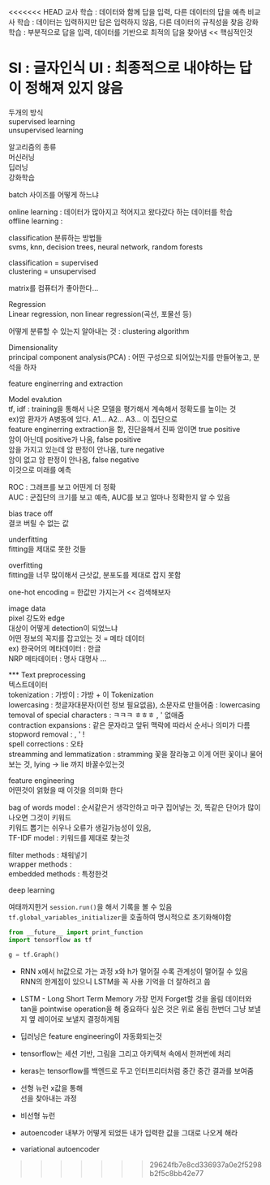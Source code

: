 
<<<<<<< HEAD
교사 학습 : 데이터와 함께 답을 입력, 다른 데이터의 답을 예측
비교사 학습 : 데이터는 입력하지만 답은 입력하지 않음, 다른 데이터의 규칙성을 찾음
강화 학습 : 부분적으로 답을 입력, 데이터를 기반으로 최적의 답을 찾아냄 << 핵심적인것

SI : 글자인식
UI : 최종적으로 내야하는 답이 정해져 있지 않음
=======
두개의 방식  
supervised learning  
unsupervised learning  

알고리즘의 종류  
머신러닝  
딥러닝  
강화학습  

batch 사이즈를 어떻게 하느냐

online learning : 데이터가 많아지고 적어지고 왔다갔다 하는 데이터를 학습  
offline learning : 

classification 분류하는 방법들  
svms, knn, decision trees, neural network, random forests

classification = supervised  
clustering = unsupervised  

matrix를 컴퓨터가 좋아한다...  

Regression  
Linear regression, non linear regression(곡선, 포물선 등)

어떻게 분류할 수 있는지 알아내는 것 : clustering algorithm

Dimensionality  
principal component analysis(PCA) : 어떤 구성으로 되어있는지를 만들어놓고, 분석을 하자


feature enginerring and extraction


Model evalution  
tf, idf : training을 통해서 나온 모델을 평가해서 계속해서 정확도를 높이는 것  
ex)암 환자가 A병동에 있다. A1... A2... A3... 이 집단으로  
feature enginerring extraction을 함, 진단을해서 진짜 암이면 true positive  
암이 아닌데 positive가 나옴, false positive  
암을 가지고 있는데 암 판정이 안나옴, ture negative  
암이 없고 암 판정이 안나옴, false negative  
이것으로 미래를 예측

ROC :  그래프를 보고 어떤게 더 정확  
AUC : 군집단의 크기를 보고 예측, AUC를 보고 얼마나 정확한지 알 수 있음

bias trace off  
결코 버릴 수 없는 값

underfitting  
fitting을 제대로 못한 것들

overfitting  
fitting을 너무 많이해서 근삿값, 분포도를 제대로 잡지 못함

one-hot encoding = 한값만 가지는거 << 검색해보자

image data  
pixel 강도와 edge  
대상이 어떻게 detection이 되었느냐  
어떤 정보의 꼭지를 잡고있는 것 = 메타 데이터  
ex) 한국어의 메타데이터 : 한글  
NRP 메타데이터 : 명사 대명사 ...  


*** Text preprocessing  
텍스트데이터  
tokenization : 가방이 : 가방 + 이 Tokenization  
lowercasing : 첫글자대문자(이런 정보 필요없음), 소문자로 만들어줌 : lowercasing  
temoval of special characters : ㅋㅋㅋ ㅎㅎㅎ , ' 없애줌  
contraction expansions : 같은 문자라고 앞뒤 맥락에 따라서 순서나 의미가 다름  
stopword removal : , ' !  
spell corrections : 오타  
streamming and lemmatization : stramming 꽃을 잘라놓고 이게 어떤 꽃이냐 물어보는 것, lying -> lie 까지 바꿀수있는것


feature engineering  
어떤것이 얽혔을 때 이것을 의미화 한다

bag of words model : 순서같은거 생각안하고 마구 집어넣는 것, 똑같은 단어가 많이 나오면 그것이 키워드  
키워드 뽑기는 쉬우나 오류가 생길가능성이 있음,  
TF-IDF model : 키워드를 제대로 찾는것

filter methods : 채워넣기  
wrapper methods :  
embedded methods : 특정한것  

deep learning


여태까지한거 `session.run()`을 해서 기록을 볼 수 있음
`tf.global_variables_initializer`을 호출하여 명시적으로 초기화해야함

```python
from __future__ import print_function
import tensorflow as tf

g = tf.Graph()
```

- RNN
x에서 ht값으로 가는 과정
x와 h가 멀어질 수록 관계성이 멀어질 수 있음
RNN의 한계점이 있으니 LSTM을 꼭 사용
기억을 더 잘하려고 씀
- LSTM - Long Short Term Memory
가장 먼저 Forget할 것을 올림
데이터와 tan을 pointwise operation을 해 중요하다 싶은 것은 위로 올림
한번더 그냥 보낼지 옆 레이어로 보낼지 결정하게됨

- 딥러닝은 feature engineering이 자동화되는것


- tensorflow는 세션 기반, 그림을 그리고 아키텍쳐 속에서 한꺼번에 처리
- keras는 tensorflow를 백엔드로 두고 인터프리터처럼 중간 중간 결과를 보여줌

- 선형 뉴런 
x값을 통해   
선을 찾아내는 과정  

- 비선형 뉴런

- autoencoder
내부가 어떻게 되었든 내가 입력한 값을 그대로 나오게 해라
- variational autoencoder
>>>>>>> 29624fb7e8cd336937a0e2f5298b2f5c8bb42e77
